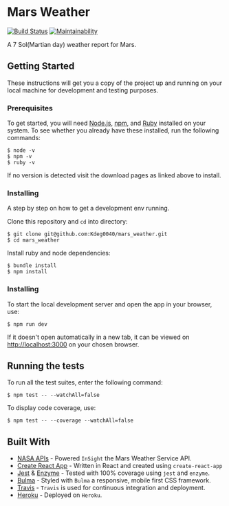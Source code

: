 # Mars Weather

[![Build Status](https://travis-ci.org/Kdeg0040/mars_weather.svg?branch=master)](https://travis-ci.org/Kdeg0040/mars_weather)
[![Maintainability](https://api.codeclimate.com/v1/badges/5974298ebf6068521947/maintainability)](https://codeclimate.com/github/Kdeg0040/mars_weather/maintainability)

A 7 Sol(Martian day) weather report for Mars.

## Getting Started

These instructions will get you a copy of the project up and running on your local machine for development and testing purposes.

### Prerequisites

To get started, you will need [Node.js](https://nodejs.org/en/), [npm](https://www.npmjs.com/), and [Ruby](https://www.ruby-lang.org/en/) installed on your system. To see whether you already have these installed, run the following commands:

```
$ node -v
$ npm -v
$ ruby -v
```
If no version is detected visit the download pages as linked above to install.

### Installing

A step by step on how to get a development env running.

Clone this repository and `cd` into directory:

```
$ git clone git@github.com:Kdeg0040/mars_weather.git
$ cd mars_weather
```

Install ruby and node dependencies:

```
$ bundle install
$ npm install
```

### Installing

To start the local development server and open the app in your browser, use:

```
$ npm run dev
```

If it doesn't open automatically in a new tab, it can be viewed on [http://localhost:3000](http://localhost:3000/) on your chosen browser.

## Running the tests

To run all the test suites, enter the following command:

```
$ npm test -- --watchAll=false
```

To display code coverage, use:

```
$ npm test -- --coverage --watchAll=false
```

## Built With

* [NASA APIs](https://api.nasa.gov/) - Powered `InSight` the Mars Weather Service API.
* [Create React App](https://github.com/facebook/create-react-app) - Written in React and created using `create-react-app`
* [Jest](https://jestjs.io/) & [Enzyme](https://github.com/enzymejs/enzyme) - Tested with 100% coverage using `jest` and `enzyme`.
* [Bulma](https://bulma.io/) - Styled with `Bulma` a responsive, mobile first CSS framework.
* [Travis](https://travis-ci.org/) - `Travis` is used for continuous integration and deployment.
* [Heroku](https://www.heroku.com/) - Deployed on `Heroku`.